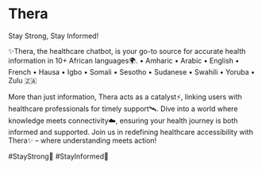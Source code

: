 # Thera

Stay Strong, Stay Informed!

✨Thera, the healthcare chatbot, is your go-to source for accurate health information in 10+ African languages🌍.
    • Amharic
    • Arabic
    • English
    • French 
    • Hausa
    • Igbo
    • Somali
    • Sesotho
    • Sudanese
    • Swahili
    • Yoruba 
    • Zulu 🇿🇦




More than just information, Thera acts as a catalyst⚡, linking users with healthcare professionals for timely support🛰️. Dive into a world where knowledge meets connectivity☁️, ensuring your health journey is both informed and supported. Join us in redefining healthcare accessibility with Thera✨ – where understanding meets action! 


#StayStrong💙
#StayInformed🚀
